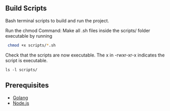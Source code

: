## Build Scripts

Bash terminal scripts to build and run the project.


Run the chmod Command: Make all .sh files inside the scripts/ folder executable by running
``` bash
 chmod +x scripts/*.sh
```

Check that the scripts are now executable.
The x in -rwxr-xr-x indicates the script is executable.
```
ls -l scripts/
```

## Prerequisites
- [Golang](https://go.dev/dl/)
- [Node.js](https://nodejs.org/en/download/)